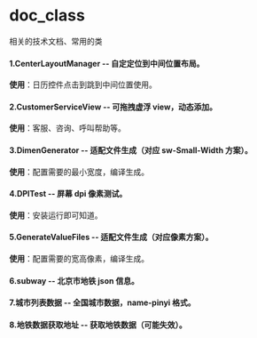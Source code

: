 # doc_class
相关的技术文档、常用的类

#### 1.CenterLayoutManager -- 自定定位到中间位置布局。
**使用**：日历控件点击到跳到中间位置使用。

#### 2.CustomerServiceView -- 可拖拽虚浮 view，动态添加。
**使用**：客服、咨询、呼叫帮助等。

#### 3.DimenGenerator -- 适配文件生成（对应 sw-Small-Width 方案）。
**使用**：配置需要的最小宽度，编译生成。

#### 4.DPITest -- 屏幕 dpi 像素测试。
**使用**：安装运行即可知道。

#### 5.GenerateValueFiles -- 适配文件生成（对应像素方案）。
**使用**：配置需要的宽高像素，编译生成。

#### 6.subway -- 北京市地铁 json 信息。

#### 7.城市列表数据 -- 全国城市数据，name-pinyi 格式。

#### 8.地铁数据获取地址 -- 获取地铁数据（可能失效）。

